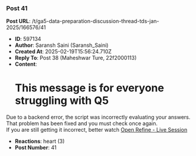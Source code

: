### Post 41
**Post URL**: /t/ga5-data-preparation-discussion-thread-tds-jan-2025/166576/41
- **ID**: 597134
- **Author**: Saransh Saini (Saransh_Saini)
- **Created At**: 2025-02-19T15:56:24.710Z
- **Reply To**: Post 38 (Maheshwar Ture, 22f2000113)
- **Content**:  
  <h1><a name="p-597134-this-message-is-for-everyone-struggling-with-q5-1" class="anchor" href="#p-597134-this-message-is-for-everyone-struggling-with-q5-1"></a>This message is for everyone struggling with Q5</h1>
Due to a backend error, the script was incorrectly evaluating your answers. That problem has been fixed and you must check once again.<br>
If you are still getting it incorrect, better watch <a href="https://drive.google.com/file/d/1iTygvMAQdNY9O09An0LZMyt2sFZufcLl/view?usp=sharing&amp;t=4431" rel="noopener nofollow ugc">Open Refine - Live Session </a>
- **Reactions**: heart (3)
- **Post Number**: 41

